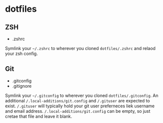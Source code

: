 dotfiles
========

## ZSH
* .zshrc

Symlink your `~/.zshrc` to wherever you cloned `dotfiles/.zshrc` and relaod your zsh config.

## Git
* .gitconfig
* .gitignore

Symlink your `~/.gitconfig` to wherever you cloned `dotfiles/.gitconfig`. An additional `/.local-additions/git.config` and `/.gituser` are expected to exist. `/.gituser` will typically hold your git user preferneces liek username and email address. `/.local-additions/git.config` can be empty, so just cretae that file and leave it blank.
